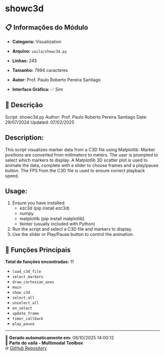 # showc3d

## 📋 Informações do Módulo

- **Categoria:** Visualization
- **Arquivo:** `vaila/showc3d.py`
- **Linhas:** 245
- **Tamanho:** 7994 caracteres

- **Autor:** Prof. Paulo Roberto Pereira Santiago
- **Interface Gráfica:** ✅ Sim

## 📖 Descrição


Script: showc3d.py
Author: Prof. Paulo Roberto Pereira Santiago
Date: 29/07/2024
Updated: 07/02/2025

Description:
------------
This script visualizes marker data from a C3D file using Matplotlib.
Marker positions are converted from millimeters to meters.
The user is prompted to select which markers to display.
A Matplotlib 3D scatter plot is used to animate the data,
complete with a slider to choose frames and a play/pause button.
The FPS from the C3D file is used to ensure correct playback speed.

Usage:
------
1. Ensure you have installed:
   - ezc3d (pip install ezc3d)
   - numpy
   - matplotlib (pip install matplotlib)
   - tkinter (usually included with Python)
2. Run the script and select a C3D file and markers to display.
3. Use the slider or Play/Pause button to control the animation.


## 🔧 Funções Principais

**Total de funções encontradas:** 11

- `load_c3d_file`
- `select_markers`
- `draw_cartesian_axes`
- `main`
- `show_c3d`
- `select_all`
- `unselect_all`
- `on_select`
- `update_frame`
- `timer_callback`
- `play_pause`




---

📅 **Gerado automaticamente em:** 08/10/2025 14:00:12  
🔗 **Parte do vailá - Multimodal Toolbox**  
🌐 [GitHub Repository](https://github.com/vaila-multimodaltoolbox/vaila)

